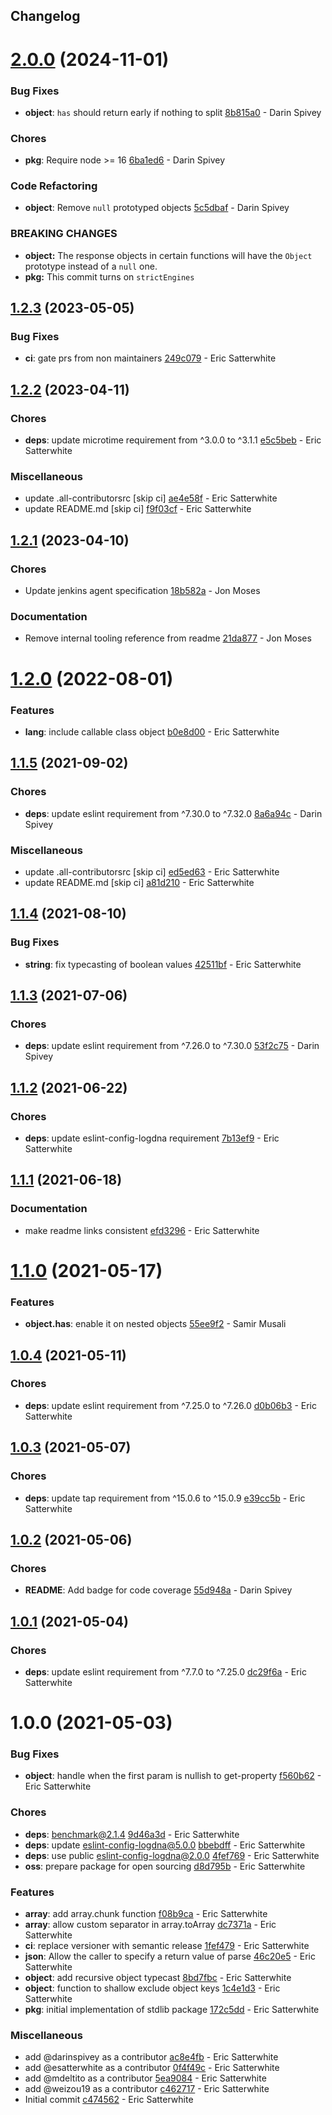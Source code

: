 ## Changelog

# [2.0.0](https://github.com/logdna/stdlib-node/compare/v1.2.3...v2.0.0) (2024-11-01)


### Bug Fixes

* **object**: `has` should return early if nothing to split [8b815a0](https://github.com/logdna/stdlib-node/commit/8b815a056d49259c57e48a03370aa33704db066c) - Darin Spivey


### Chores

* **pkg**: Require node >= 16 [6ba1ed6](https://github.com/logdna/stdlib-node/commit/6ba1ed69e9f526a66d9480088e314b43422ff42e) - Darin Spivey


### Code Refactoring

* **object**: Remove `null` prototyped objects [5c5dbaf](https://github.com/logdna/stdlib-node/commit/5c5dbaf97383c9933e2908ee47d986ca73d0cd33) - Darin Spivey


### **BREAKING CHANGES**

* **object:** The response objects in certain functions will have the
`Object` prototype instead of a `null` one.
* **pkg:** This commit turns on `strictEngines`

## [1.2.3](https://github.com/logdna/stdlib-node/compare/v1.2.2...v1.2.3) (2023-05-05)


### Bug Fixes

* **ci**: gate prs from non maintainers [249c079](https://github.com/logdna/stdlib-node/commit/249c079b7c0365f2956ca27e4b55566b99069588) - Eric Satterwhite

## [1.2.2](https://github.com/logdna/stdlib-node/compare/v1.2.1...v1.2.2) (2023-04-11)


### Chores

* **deps**: update microtime requirement from ^3.0.0 to ^3.1.1 [e5c5beb](https://github.com/logdna/stdlib-node/commit/e5c5beb816eed1ba2156b553a2e1a2fe82a3e5a7) - Eric Satterwhite


### Miscellaneous

* update .all-contributorsrc [skip ci] [ae4e58f](https://github.com/logdna/stdlib-node/commit/ae4e58f13fdae16fdedd1ac8b24e31750e5bf01d) - Eric Satterwhite
* update README.md [skip ci] [f9f03cf](https://github.com/logdna/stdlib-node/commit/f9f03cf176232101e7b294e057fbff378d4f36f3) - Eric Satterwhite

## [1.2.1](https://github.com/logdna/stdlib-node/compare/v1.2.0...v1.2.1) (2023-04-10)


### Chores

* Update jenkins agent specification [18b582a](https://github.com/logdna/stdlib-node/commit/18b582a379f72c3bdeae1eaa185f56ac9cb0a137) - Jon Moses


### Documentation

* Remove internal tooling reference from readme [21da877](https://github.com/logdna/stdlib-node/commit/21da877735cebee45a02f08de20a7db721e85de9) - Jon Moses

# [1.2.0](https://github.com/logdna/stdlib-node/compare/v1.1.5...v1.2.0) (2022-08-01)


### Features

* **lang**: include callable class object [b0e8d00](https://github.com/logdna/stdlib-node/commit/b0e8d006ae1fcd60e083f349bf7e83ed13eb93c5) - Eric Satterwhite

## [1.1.5](https://github.com/logdna/stdlib-node/compare/v1.1.4...v1.1.5) (2021-09-02)


### Chores

* **deps**: update eslint requirement from ^7.30.0 to ^7.32.0 [8a6a94c](https://github.com/logdna/stdlib-node/commit/8a6a94ce75f644a8c3af368f6685fc9c91b8c219) - Darin Spivey


### Miscellaneous

* update .all-contributorsrc [skip ci] [ed5ed63](https://github.com/logdna/stdlib-node/commit/ed5ed6347c349cf243f1d6a07444cea8953048de) - Eric Satterwhite
* update README.md [skip ci] [a81d210](https://github.com/logdna/stdlib-node/commit/a81d2105dcf6a1910fb45eddc65516361b85acbf) - Eric Satterwhite

## [1.1.4](https://github.com/logdna/stdlib-node/compare/v1.1.3...v1.1.4) (2021-08-10)


### Bug Fixes

* **string**: fix typecasting of boolean values [42511bf](https://github.com/logdna/stdlib-node/commit/42511bf4c23b65f0d591a4ae6ba1eec0e8adfbb3) - Eric Satterwhite

## [1.1.3](https://github.com/logdna/stdlib-node/compare/v1.1.2...v1.1.3) (2021-07-06)


### Chores

* **deps**: update eslint requirement from ^7.26.0 to ^7.30.0 [53f2c75](https://github.com/logdna/stdlib-node/commit/53f2c752d9e8882794817a6624e3c5a1eccd0547) - Darin Spivey

## [1.1.2](https://github.com/logdna/stdlib-node/compare/v1.1.1...v1.1.2) (2021-06-22)


### Chores

* **deps**: update eslint-config-logdna requirement [7b13ef9](https://github.com/logdna/stdlib-node/commit/7b13ef9f258655dabe03d37f375fa897c92f8ea0) - Eric Satterwhite

## [1.1.1](https://github.com/logdna/stdlib-node/compare/v1.1.0...v1.1.1) (2021-06-18)


### Documentation

* make readme links consistent [efd3296](https://github.com/logdna/stdlib-node/commit/efd3296653fbf15fbfe0b6b0c1442dc034d1e6ed) - Eric Satterwhite

# [1.1.0](https://github.com/logdna/stdlib-node/compare/v1.0.4...v1.1.0) (2021-05-17)


### Features

* **object.has**: enable it on nested objects [55ee9f2](https://github.com/logdna/stdlib-node/commit/55ee9f28de8dabf61a0944cd21b6bffebc7783c9) - Samir Musali

## [1.0.4](https://github.com/logdna/stdlib-node/compare/v1.0.3...v1.0.4) (2021-05-11)


### Chores

* **deps**: update eslint requirement from ^7.25.0 to ^7.26.0 [d0b06b3](https://github.com/logdna/stdlib-node/commit/d0b06b3d0c65a6c037cc4cfb91a8f4ea46f8ee1c) - Eric Satterwhite

## [1.0.3](https://github.com/logdna/stdlib-node/compare/v1.0.2...v1.0.3) (2021-05-07)


### Chores

* **deps**: update tap requirement from ^15.0.6 to ^15.0.9 [e39cc5b](https://github.com/logdna/stdlib-node/commit/e39cc5baaafc1f957afd5547ffc70d9cbda88d1b) - Eric Satterwhite

## [1.0.2](https://github.com/logdna/stdlib-node/compare/v1.0.1...v1.0.2) (2021-05-06)


### Chores

* **README**: Add badge for code coverage [55d948a](https://github.com/logdna/stdlib-node/commit/55d948a8c674a47960ab62e56b47617cbbdd10d1) - Darin Spivey

## [1.0.1](https://github.com/logdna/stdlib-node/compare/v1.0.0...v1.0.1) (2021-05-04)


### Chores

* **deps**: update eslint requirement from ^7.7.0 to ^7.25.0 [dc29f6a](https://github.com/logdna/stdlib-node/commit/dc29f6ad596c55a6084decae41f764b63b1b17fc) - Eric Satterwhite

# 1.0.0 (2021-05-03)


### Bug Fixes

* **object**: handle when the first param is nullish to get-property [f560b62](https://github.com/logdna/stdlib-node/commit/f560b624bb233094d646dcb9c3d665157caaa4ea) - Eric Satterwhite


### Chores

* **deps**: benchmark@2.1.4 [9d46a3d](https://github.com/logdna/stdlib-node/commit/9d46a3d65c1bb1a633f8263ee4684bed56668c8a) - Eric Satterwhite
* **deps**: update eslint-config-logdna@5.0.0 [bbebdff](https://github.com/logdna/stdlib-node/commit/bbebdff072e04182b2663703d71d6760b4c457fc) - Eric Satterwhite
* **deps**: use public eslint-config-logdna@2.0.0 [4fef769](https://github.com/logdna/stdlib-node/commit/4fef7696a0784a022c423c617a16a240a2bde83b) - Eric Satterwhite
* **oss**: prepare package for open sourcing [d8d795b](https://github.com/logdna/stdlib-node/commit/d8d795b3f7e606d04caa8b95afb5afe86146c9d0) - Eric Satterwhite


### Features

* **array**: add array.chunk function [f08b9ca](https://github.com/logdna/stdlib-node/commit/f08b9ca3acca6e173ae3fca0b8279fb85d38229a) - Eric Satterwhite
* **array**: allow custom separator in array.toArray [dc7371a](https://github.com/logdna/stdlib-node/commit/dc7371ad518b4d37f7a19b63f9f0541bb9549fcc) - Eric Satterwhite
* **ci**: replace versioner with semantic release [1fef479](https://github.com/logdna/stdlib-node/commit/1fef47907b022acad34b3c84c2a9b397d06a975c) - Eric Satterwhite
* **json**: Allow the caller to specify a return value of parse [46c20e5](https://github.com/logdna/stdlib-node/commit/46c20e51e0dd468ac5682ca2537cbeedc16cfd13) - Eric Satterwhite
* **object**: add recursive object typecast [8bd7fbc](https://github.com/logdna/stdlib-node/commit/8bd7fbcbef9e82ee920582443bb1bbb44fdd4147) - Eric Satterwhite
* **object**: function to shallow exclude object keys [1c4e1d3](https://github.com/logdna/stdlib-node/commit/1c4e1d34dd54580f939b2c3730de34172ad966b4) - Eric Satterwhite
* **pkg**: initial implementation of stdlib package [172c5dd](https://github.com/logdna/stdlib-node/commit/172c5ddd649bd5b9bb8d84dbf7a857bf65c6e061) - Eric Satterwhite


### Miscellaneous

* add @darinspivey as a contributor [ac8e4fb](https://github.com/logdna/stdlib-node/commit/ac8e4fb3a89c9685f1ad7815ec1c7ff2b5405964) - Eric Satterwhite
* add @esatterwhite as a contributor [0f4f49c](https://github.com/logdna/stdlib-node/commit/0f4f49c0c9a32801d13e08d73eabe45f101fedfe) - Eric Satterwhite
* add @mdeltito as a contributor [5ea9084](https://github.com/logdna/stdlib-node/commit/5ea9084f90f506e992eaf56849946c4f05e0b43e) - Eric Satterwhite
* add @weizou19 as a contributor [c462717](https://github.com/logdna/stdlib-node/commit/c462717f3d0a515e0a4f16abb3574c96a91f08b5) - Eric Satterwhite
* Initial commit [c474562](https://github.com/logdna/stdlib-node/commit/c4745620142f5529e4cd2110ad4d3dbaa0bc1919) - Eric Satterwhite

